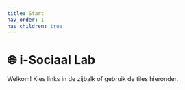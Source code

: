 ```yaml
---
title: Start
nav_order: 1
has_children: true
---
```


# 🌐 i-Sociaal Lab

Welkom! Kies links in de zijbalk of gebruik de tiles hieronder.
